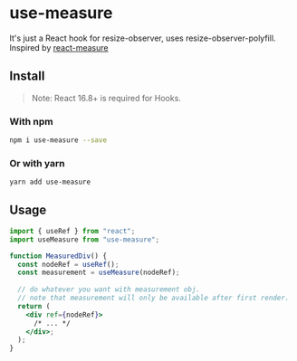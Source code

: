 # use-measure

It's just a React hook for resize-observer, uses resize-observer-polyfill. Inspired by [react-measure](https://github.com/souporserious/react-measure)

## Install

> Note: React 16.8+ is required for Hooks.

### With npm

```sh
npm i use-measure --save
```

### Or with yarn

```sh
yarn add use-measure
```

## Usage

```jsx
import { useRef } from "react";
import useMeasure from "use-measure";

function MeasuredDiv() {
  const nodeRef = useRef();
  const measurement = useMeasure(nodeRef);
  
  // do whatever you want with measurement obj.
  // note that measurement will only be available after first render.
  return (
    <div ref={nodeRef}>
      /* ... */
    </div>;
  );
}
```
